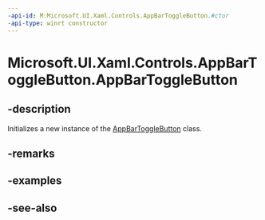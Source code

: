 ```yaml
---
-api-id: M:Microsoft.UI.Xaml.Controls.AppBarToggleButton.#ctor
-api-type: winrt constructor
---
```


<!-- Method syntax
public AppBarToggleButton()
-->

# Microsoft.UI.Xaml.Controls.AppBarToggleButton.AppBarToggleButton

## -description
Initializes a new instance of the [AppBarToggleButton](appbartogglebutton.md) class.

## -remarks

## -examples

## -see-also
